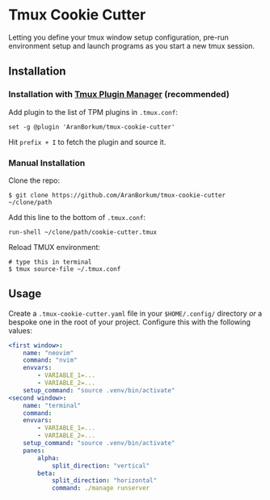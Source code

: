 # Tmux Cookie Cutter

Letting you define your tmux window setup configuration, pre-run environment setup and launch programs as you start a new tmux session.

## Installation
### Installation with [Tmux Plugin Manager](https://github.com/tmux-plugins/tpm) (recommended)

Add plugin to the list of TPM plugins in `.tmux.conf`:

```shell
set -g @plugin 'AranBorkum/tmux-cookie-cutter'
```

Hit `prefix + I` to fetch the plugin and source it.

### Manual Installation

Clone the repo:

```shell
$ git clone https://github.com/AranBorkum/tmux-cookie-cutter ~/clone/path
```

Add this line to the bottom of `.tmux.conf`:

```shell
run-shell ~/clone/path/cookie-cutter.tmux
```

Reload TMUX environment:

```shell
# type this in terminal
$ tmux source-file ~/.tmux.conf
```

## Usage
Create a `.tmux-cookie-cutter.yaml` file in your `$HOME/.config/` directory _or_ a bespoke one in the root of your project. Configure this with the following values:

```yaml
<first window>:
    name: "neovim"
    command: "nvim"
    envvars:
        - VARIABLE_1=...
        - VARIABLE_2=...
    setup_command: "source .venv/bin/activate" 
<second window>:
    name: "terminal"
    command:
    envvars:
        - VARIABLE_1=...
        - VARIABLE_2=...
    setup_command: "source .venv/bin/activate" 
    panes:
        alpha:
            split_direction: "vertical"
        beta:
            split_direction: "horizontal"
            command: ./manage runserver
```
